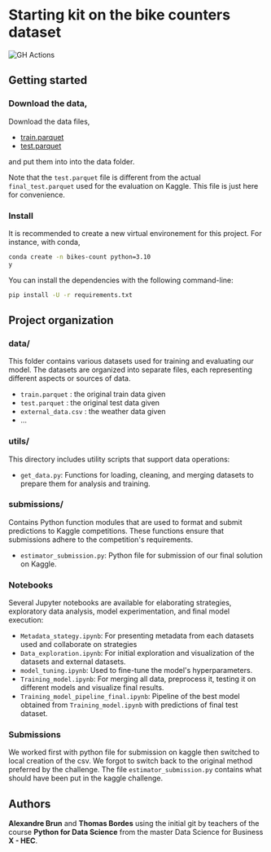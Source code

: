 # Starting kit on the bike counters dataset

![GH Actions](https://github.com/ramp-kits/bike_counters/actions/workflows/main.yml/badge.svg)

## Getting started

### Download the data,

Download the data files,
 - [train.parquet](https://github.com/ramp-kits/bike_counters/releases/download/v0.1.0/train.parquet)
 - [test.parquet](https://github.com/ramp-kits/bike_counters/releases/download/v0.1.0/test.parquet)

and put them into into the data folder.

Note that the `test.parquet` file is different from the actual `final_test.parquet` used for the evaluation on Kaggle. This file is just here for convenience.

### Install

It is recommended to create a new virtual environement for this project. For instance, with conda,
```bash
conda create -n bikes-count python=3.10
y
```

You can install the dependencies with the following command-line:

```bash
pip install -U -r requirements.txt
```

## Project organization

### data/
This folder contains various datasets used for training and evaluating our model. The datasets are organized into separate files, each representing different aspects or sources of data.
- `train.parquet` : the original train data given
- `test.parquet` : the original test data given
- `external_data.csv` : the weather data given
- ...

### utils/
This directory includes utility scripts that support data operations:
- `get_data.py`: Functions for loading, cleaning, and merging datasets to prepare them for analysis and training.

### submissions/
Contains Python function modules that are used to format and submit predictions to Kaggle competitions. These functions ensure that submissions adhere to the competition's requirements.
- `estimator_submission.py`: Python file for submission of our final solution on Kaggle.

### Notebooks
Several Jupyter notebooks are available for elaborating strategies, exploratory data analysis, model experimentation, and final model execution:
- `Metadata_stategy.ipynb`: For presenting metadata from each datasets used and collaborate on strategies
- `Data_exploration.ipynb`: For initial exploration and visualization of the datasets and external datasets.
- `model_tuning.ipynb`: Used to fine-tune the model's hyperparameters.
- `Training_model.ipynb`: For merging all data, preprocess it, testing it on different models and visualize final results.
- `Training_model_pipeline_final.ipynb`: Pipeline of the best model obtained from `Training_model.ipynb` with predictions of final test dataset.

### Submissions

We worked first with python file for submission on kaggle then switched to local creation of the csv. We forgot to switch back to the original method preferred by the challenge. The file `estimator_submission.py` contains what should have been put in the kaggle challenge.

## Authors

**Alexandre Brun** and **Thomas Bordes** using the initial git by teachers of the course **Python for Data Science** from the master Data Science for Business **X - HEC**.

